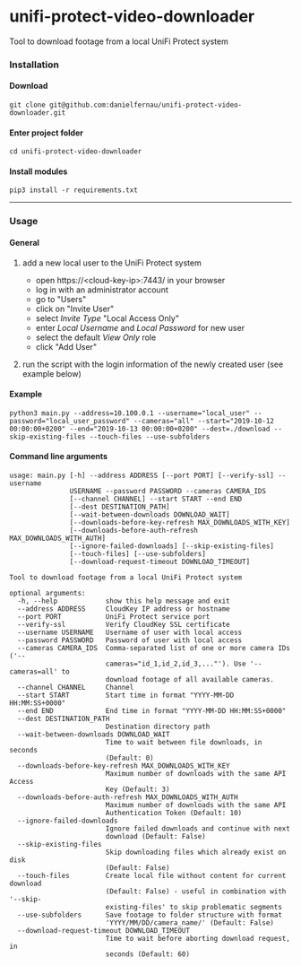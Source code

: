 # unifi-protect-video-downloader
Tool to download footage from a local UniFi Protect system

### Installation
#### Download  
`git clone git@github.com:danielfernau/unifi-protect-video-downloader.git`

#### Enter project folder  
`cd unifi-protect-video-downloader`

#### Install modules  
`pip3 install -r requirements.txt`

---

### Usage
#### General
1. add a new local user to the UniFi Protect system
    - open https://\<cloud-key-ip\>:7443/ in your browser
    - log in with an administrator account
    - go to "Users"
    - click on "Invite User"
    - select _Invite Type_ "Local Access Only"
    - enter _Local Username_ and _Local Password_ for new user
    - select the default _View Only_ role
    - click "Add User"
    
2. run the script with the login information of the newly created user (see example below)

#### Example  
`python3 main.py --address=10.100.0.1 --username="local_user" --password="local_user_password" --cameras="all" --start="2019-10-12 00:00:00+0200" --end="2019-10-13 00:00:00+0200" --dest=./download --skip-existing-files --touch-files --use-subfolders`

#### Command line arguments
```
usage: main.py [-h] --address ADDRESS [--port PORT] [--verify-ssl] --username
               USERNAME --password PASSWORD --cameras CAMERA_IDS
               [--channel CHANNEL] --start START --end END
               [--dest DESTINATION_PATH]
               [--wait-between-downloads DOWNLOAD_WAIT]
               [--downloads-before-key-refresh MAX_DOWNLOADS_WITH_KEY]
               [--downloads-before-auth-refresh MAX_DOWNLOADS_WITH_AUTH]
               [--ignore-failed-downloads] [--skip-existing-files]
               [--touch-files] [--use-subfolders]
               [--download-request-timeout DOWNLOAD_TIMEOUT]

Tool to download footage from a local UniFi Protect system

optional arguments:
  -h, --help            show this help message and exit
  --address ADDRESS     CloudKey IP address or hostname
  --port PORT           UniFi Protect service port
  --verify-ssl          Verify CloudKey SSL certificate
  --username USERNAME   Username of user with local access
  --password PASSWORD   Password of user with local access
  --cameras CAMERA_IDS  Comma-separated list of one or more camera IDs ('--
                        cameras="id_1,id_2,id_3,..."'). Use '--cameras=all' to
                        download footage of all available cameras.
  --channel CHANNEL     Channel
  --start START         Start time in format "YYYY-MM-DD HH:MM:SS+0000"
  --end END             End time in format "YYYY-MM-DD HH:MM:SS+0000"
  --dest DESTINATION_PATH
                        Destination directory path
  --wait-between-downloads DOWNLOAD_WAIT
                        Time to wait between file downloads, in seconds
                        (Default: 0)
  --downloads-before-key-refresh MAX_DOWNLOADS_WITH_KEY
                        Maximum number of downloads with the same API Access
                        Key (Default: 3)
  --downloads-before-auth-refresh MAX_DOWNLOADS_WITH_AUTH
                        Maximum number of downloads with the same API
                        Authentication Token (Default: 10)
  --ignore-failed-downloads
                        Ignore failed downloads and continue with next
                        download (Default: False)
  --skip-existing-files
                        Skip downloading files which already exist on disk
                        (Default: False)
  --touch-files         Create local file without content for current download
                        (Default: False) - useful in combination with '--skip-
                        existing-files' to skip problematic segments
  --use-subfolders      Save footage to folder structure with format
                        'YYYY/MM/DD/camera_name/' (Default: False)
  --download-request-timeout DOWNLOAD_TIMEOUT
                        Time to wait before aborting download request, in
                        seconds (Default: 60)
```
